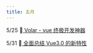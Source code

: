 ```yaml
---
title: 五月
---
```


5/25 :blue_book:[ Volar - vue 终极开发神器](https://juejin.cn/post/6966106927990308872)

5/31 :blue_book:[ 全面总结 Vue3.0 的新特性](https://juejin.cn/post/6968094627375087653)
